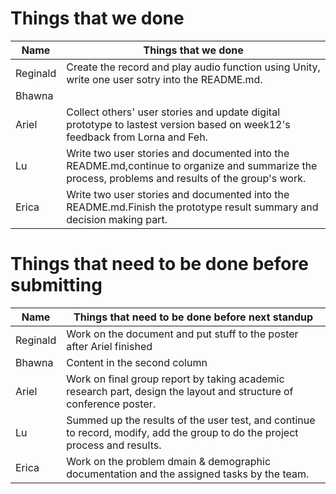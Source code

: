 # Things that we done
Name | Things that we done 
------------ | -------------
Reginald | Create the record and play audio function using Unity, write one user sotry into the README.md.
Bhawna | 
Ariel | Collect others' user stories and update digital prototype to lastest version based on week12's feedback from Lorna and Feh.
Lu |  Write two user stories and documented into the README.md,continue to organize and summarize the process, problems and results of the group's work.
Erica | Write two user stories and documented into the README.md.Finish the prototype result summary and decision making part.

# Things that need to be done before submitting
Name | Things that need to be done before next standup
------------ | -------------
Reginald | Work on the document and put stuff to the poster after Ariel finished
Bhawna | Content in the second column
Ariel | Work on final group report by taking academic research part, design the layout and structure of conference poster.
Lu | Summed up the results of the user test, and continue to record, modify, add the group to do the project process and results.
Erica | Work on the problem dmain & demographic documentation and the assigned tasks by the team.
